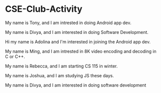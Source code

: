 # CSE-Club-Activity

My name is Tony, and I am intrested in doing Android app dev.

My name is Divya, and I am interested in doing Software Development.

Hi my name is Adolina and I'm interested in joining the Android app dev.

My name is Ming, and I am intrested in 8K video encoding and decoding in C or C++.

My name is Rebecca, and I am starting CS 115 in winter.

My name is Joshua, and I am studying JS these days.

My name is Divya, and I am interested in doing software development
